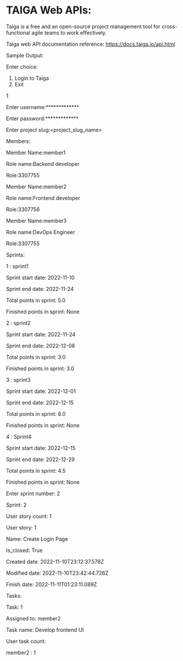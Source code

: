 # TAIGA Web APIs:

Taiga is a free and an open-source project management tool for cross-functional agile teams to work effectively.

Taiga web API documentation reference: https://docs.taiga.io/api.html  

Sample Output:

Enter choice:
1. Login to Taiga
2. Exit

1

Enter username:*************

Enter password:*************

Enter project slug:<project_slug_name>

Members:

Member Name:member1

Role name:Backend developer

Role:3307755

Member Name:member2

Role name:Frontend developer

Role:3307756


Member Name:member3

Role name:DevOps Engineer

Role:3307755

Sprints:

1 : sprint1

Sprint start date: 2022-11-10

Sprint end date: 2022-11-24

Total points in sprint: 5.0

Finished points in sprint: None

2 : sprint2

Sprint start date: 2022-11-24

Sprint end date: 2022-12-08

Total points in sprint: 3.0

Finished points in sprint: 3.0

3 : sprint3

Sprint start date: 2022-12-01

Sprint end date: 2022-12-15

Total points in sprint: 8.0

Finished points in sprint: None

4 : Sprint4

Sprint start date: 2022-12-15

Sprint end date: 2022-12-29

Total points in sprint: 4.5

Finished points in sprint: None

Enter sprint number: 2

Sprint: 2

User story count: 1

User story: 1

Name: Create Login Page

Is_closed: True

Created date: 2022-11-10T23:12:37.578Z

Modified date: 2022-11-10T23:42:44.726Z

Finish date: 2022-11-11T01:23:11.089Z

Tasks: 

Task: 1

Assigned to: member2

Task name: Develop frontend UI

User task count: 

member2 : 1
